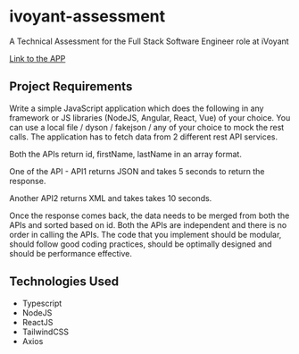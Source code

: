 # ivoyant-assessment

A Technical Assessment for the Full Stack Software Engineer role at iVoyant

[Link to the APP](https://jeorge-ivoyant-assesment.herokuapp.com/)

## Project Requirements

Write a simple JavaScript application which does the following in any framework or JS libraries (NodeJS, Angular, React, Vue) of your choice. You can use a local file / dyson / fakejson / any of your choice to mock the rest calls. The application has to fetch data from 2 different rest API services.

Both the APIs return id, firstName, lastName in an array format. 

One of the API - API1 returns JSON and takes 5 seconds to return the response.

Another API2 returns XML and takes takes 10 seconds.

Once the response comes back, the data needs to be merged from both the APIs and sorted based on id. Both the APIs are independent and there is no order in calling the APIs. The code that you implement should be modular, should follow good coding practices, should be optimally designed and should be performance effective.

## Technologies Used
- Typescript
- NodeJS
- ReactJS
- TailwindCSS
- Axios
